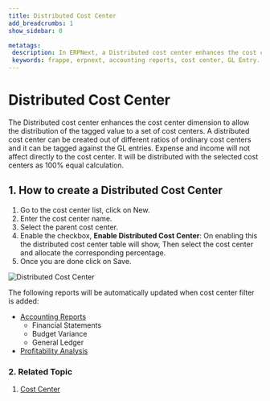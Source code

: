 ```yaml
---
title: Distributed Cost Center
add_breadcrumbs: 1
show_sidebar: 0

metatags:
 description: In ERPNext, a Distributed cost center enhances the cost center dimension to allow the distribution of the tagged value to a set of cost centers. A distributed cost center can be created out of different ratios of ordinary cost centers and it can be tagged against the GL entries.
 keywords: frappe, erpnext, accounting reports, cost center, GL Entry.
---
```


<!-- add-breadcrumbs -->
# Distributed Cost Center
 
The Distributed cost center enhances the cost center dimension to allow the distribution of the tagged value to a set of cost centers. A distributed cost center can be created out of different ratios of ordinary cost centers and it can be tagged against the GL entries. Expense and income will not affect directly to the cost center. It will be distributed with the selected cost centers as 100% equal calculation.

## 1. How to create a Distributed Cost Center
1. Go to the cost center list, click on New.
1. Enter the cost center name.
1. Select the parent cost center.
1. Enable the checkbox, **Enable Distributed Cost Center**: On enabling this the distributed cost center table will show, Then select the cost center and allocate the corresponding percentage.
1. Once you are done click on Save.

  <img class="screenshot" alt="Distributed Cost Center" src="{{docs_base_url}}/assets/img/accounts/distributed_cost_center.png">

The following reports will be automatically updated when cost center filter is added:

  * [Accounting Reports](/docs/user/manual/en/accounts/accounting-reports)
    * Financial Statements
    * Budget Variance
    * General Ledger
  * [Profitability Analysis](/docs/user/manual/en/accounts/articles/tracking-project-profitability-using-cost-center)

### 2. Related Topic
1. [Cost Center](/docs/user/manual/en/accounts/cost-center)
